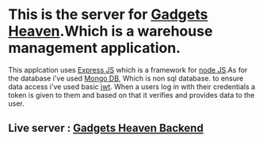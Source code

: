 # This is the server for [Gadgets Heaven](https://gadgets-heaven-97bc2.web.app/).Which is a warehouse management application.
This applcation uses [Express JS](https://expressjs.com/) which is a framework for [node JS](https://expressjs.com/en/resources/middleware/cors.html).As for the database i've used [Mongo DB](https://www.mongodb.com/), Which is non sql database.
to ensure data access i've used basic [jwt](https://jwt.io/). When a users log in with their credentials a token is given to them and based on that it verifies and provides data to the user. 
## Live server : [Gadgets Heaven Backend](https://guarded-shelf-11836.herokuapp.com/)